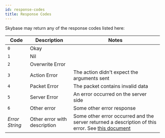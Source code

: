 ```yaml
---
id: response-codes
title: Response Codes
---
```


Skybase may return any of the response codes listed here:

| Code | Description | Notes |
| ---- | ------- | ----- |
`0` | Okay ||
`1` | Nil||
`2` | Overwrite Error||
`3` | Action Error|The action didn't expect the arguments sent|
`4` | Packet Error|The packet contains invalid data|
`5` | Server Error| An error occurred on the server side
`6` | Other error| Some other error response
_Error String_ | Other error with description| Some other error occurred and the server returned a description of this error. See [this document](/errors)